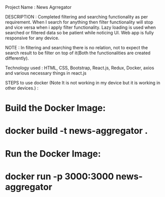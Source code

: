 Project Name : News Agrregator

DESCRIPTION : Completed filtering and searching functionality as per requirement. When I search for anything then filter functionality will stop and vice versa when i apply filter functionality. Lazy loading is used when searched or filtered data so be patient while noticing UI. Web app is fully responsive for any device.

NOTE : In filtering and searching there is no relation, not to expect the search result to be filter on top of it(Both the functionalities are created differently).

Technology used : HTML, CSS, Bootstrap, React.js, Redux, Docker, axios and various necessary things in react.js

STEPS to use docker (Note It is not working in my device but it is working in other devices.) :
# Build the Docker Image:
# docker build -t news-aggregator .             

# Run the Docker Image:
# docker run -p 3000:3000 news-aggregator